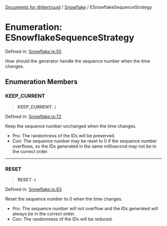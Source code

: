 [Documents for @litert/uuid](../../index.md) / [Snowflake](../index.md) / ESnowflakeSequenceStrategy

# Enumeration: ESnowflakeSequenceStrategy

Defined in: [Snowflake.ts:55](https://github.com/litert/uuid.js/blob/master/src/lib/Snowflake.ts#L55)

How should the generator handle the sequence number when the time changes.

## Enumeration Members

### KEEP\_CURRENT

> **KEEP\_CURRENT**: `1`

Defined in: [Snowflake.ts:72](https://github.com/litert/uuid.js/blob/master/src/lib/Snowflake.ts#L72)

Keep the sequence number unchanged when the time changes.

- Pro: The randomness of the IDs will be preserved.
- Con: The sequence number may be reset to 0 if the sequence number overflows,
       so the IDs generated in the same millisecond may not be in the correct order.

***

### RESET

> **RESET**: `0`

Defined in: [Snowflake.ts:63](https://github.com/litert/uuid.js/blob/master/src/lib/Snowflake.ts#L63)

Reset the sequence number to 0 when the time changes.

- Pro: The sequence number will not overflow and the IDs generated will always be in the correct order.
- Con: The randomness of the IDs will be reduced.
